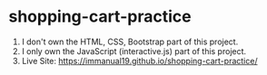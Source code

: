 # shopping-cart-practice

1. I don't own the HTML, CSS, Bootstrap part of this project.
2. I only own the JavaScript (interactive.js) part of this project.
1. Live Site: https://immanual19.github.io/shopping-cart-practice/